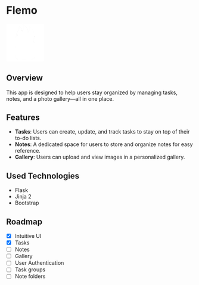 # Flemo

<img src="./static/flemo_new.png" width="20%" height="20%">


## Overview
This app is designed to help users stay organized by managing tasks, notes, and a photo gallery—all in one place.

## Features

- **Tasks**: Users can create, update, and track tasks to stay on top of their to-do lists.
- **Notes**: A dedicated space for users to store and organize notes for easy reference.
- **Gallery**: Users can upload and view images in a personalized gallery.

## Used Technologies

- Flask
- Jinja 2
- Bootstrap

## Roadmap

- [x] Intuitive UI
- [x] Tasks
- [ ] Notes
- [ ] Gallery
- [ ] User Authentication
- [ ] Task groups
- [ ] Note folders